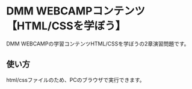 # DMM WEBCAMPコンテンツ【HTML/CSSを学ぼう】
DMM WEBCAMPの学習コンテンツHTML/CSSを学ぼうの2章演習問題です。
## 使い方
html/cssファイルのため、PCのブラウザで実行できます。